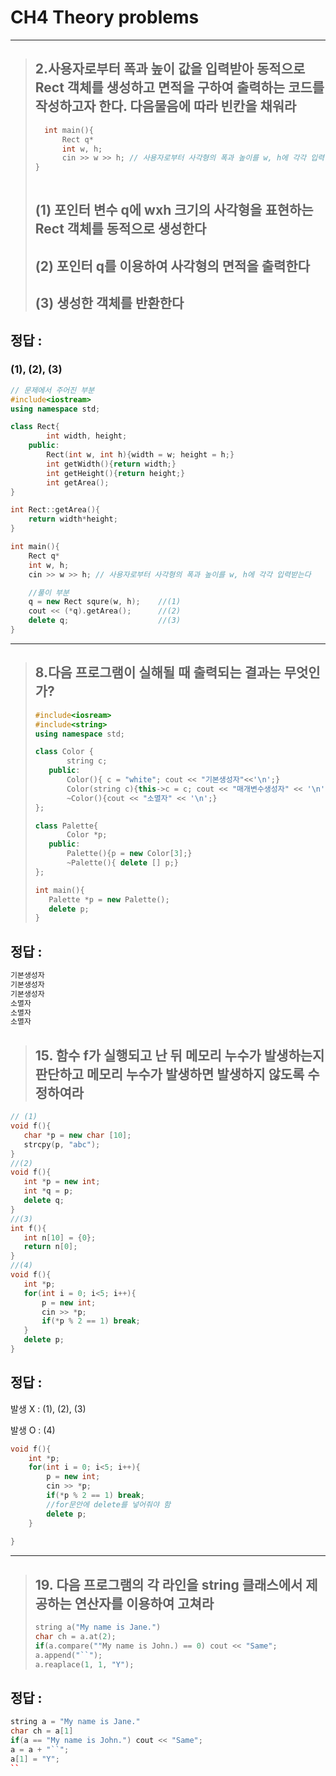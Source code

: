 # CH4 Theory problems
---
> ## 2.사용자로부터 폭과 높이 값을 입력받아 동적으로 Rect 객체를 생성하고 면적을 구하여 출력하는 코드를 작성하고자 한다. 다음물음에 따라 빈칸을 채워라
> ```C++
>   int main(){
>       Rect q*
>       int w, h;
>       cin >> w >> h; // 사용자로부터 사각형의 폭과 높이를 w, h에 각각 입력받는다    
>} 
>       
>```
> ## (1) 포인터 변수 q에 wxh 크기의 사각형을 표현하는 Rect 객체를 동적으로 생성한다
> ## (2) 포인터 q를 이용하여 사각형의 면적을 출력한다
> ## (3) 생성한 객체를 반환한다

## __정답 :__
### (1), (2), (3)
```C++
// 문제에서 주어진 부분
#include<iostream>
using namespace std;

class Rect{
        int width, height;
    public:
        Rect(int w, int h){width = w; height = h;}
        int getWidth(){return width;}
        int getHeight(){return height;}
        int getArea();
}

int Rect::getArea(){
    return width*height;
}

int main(){
    Rect q*
    int w, h;
    cin >> w >> h; // 사용자로부터 사각형의 폭과 높이를 w, h에 각각 입력받는다   

    //풀이 부분
    q = new Rect squre(w, h);    //(1)
    cout << (*q).getArea();      //(2)
    delete q;                    //(3)
} 
```

---
> ## 8.다음 프로그램이 실해될 때 출력되는 결과는 무엇인가? 
>```C++
>#include<iosream>
>#include<string>
>using namespace std;
>
>class Color {
>        string c;
>    public:
>        Color(){ c = "white"; cout << "기본생성자"<<'\n';}
>        Color(string c){this->c = c; cout << "매개변수생성자" << '\n';}
>        ~Color(){cout << "소멸자" << '\n';}
>};
>
>class Palette{
>        Color *p;
>    public:
>        Palette(){p = new Color[3];}
>        ~Palette(){ delete [] p;}
>};
>
>int main(){
>    Palette *p = new Palette();
>    delete p;
>}
>```
## 정답 :

```bash
기본생성자
기본생성자
기본생성자
소멸자
소멸자
소멸자
```

> ## 15. 함수 f가 실행되고 난 뒤 메모리 누수가 발생하는지 판단하고 메모리 누수가 발생하면 발생하지 않도록 수정하여라
 ```C++
// (1)
void f(){
    char *p = new char [10];
    strcpy(p, "abc");
}
//(2)
void f(){
    int *p = new int;
    int *q = p;
    delete q;
}
//(3)
int f(){
    int n[10] = {0};
    return n[0];
}
//(4)
void f(){
    int *p;
    for(int i = 0; i<5; i++){
        p = new int;
        cin >> *p;
        if(*p % 2 == 1) break;
    }
    delete p;
}
```
## 정답 :
발생 X : (1), (2), (3)


발생 O : (4)
```C++
void f(){
    int *p;
    for(int i = 0; i<5; i++){
        p = new int;
        cin >> *p;
        if(*p % 2 == 1) break;
        //for문안에 delete를 넣어줘야 함
        delete p;
    }
    
}
```

---
> ## 19. 다음 프로그램의 각 라인을 string 클래스에서 제공하는 연산자를 이용하여 고쳐라
>```C++
>string a("My name is Jane.")
>char ch = a.at(2);
>if(a.compare(""My name is John.) == 0) cout << "Same";
>a.append("``");
>a.reaplace(1, 1, "Y");
>```
## 정답 :
```C++
string a = "My name is Jane."
char ch = a[1]
if(a == "My name is John.") cout << "Same";
a = a + "``";
a[1] = "Y";
``
